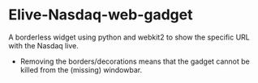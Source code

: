 # Elive-Nasdaq-web-gadget

A borderless widget using python and webkit2 to show the specific URL with the Nasdaq live.
- Removing the borders/decorations means that the gadget cannot be killed from the (missing) windowbar.
